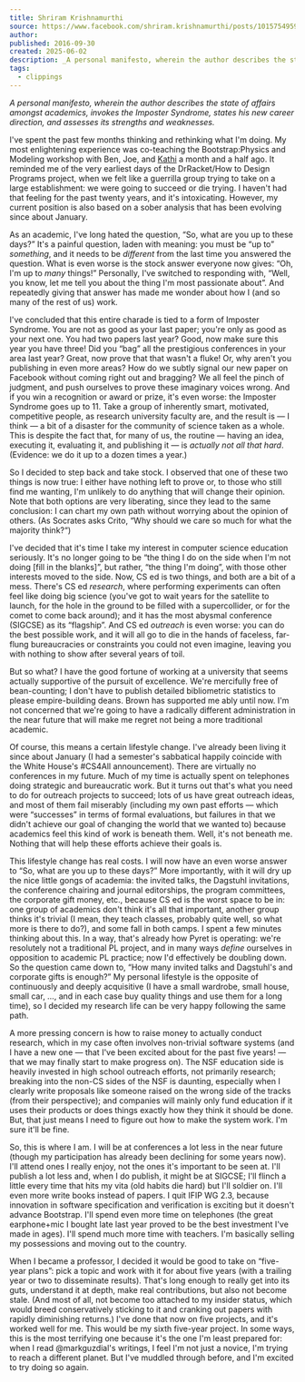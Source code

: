 ```yaml
---
title: Shriram Krishnamurthi
source: https://www.facebook.com/shriram.krishnamurthi/posts/10157549593930581
author: 
published: 2016-09-30
created: 2025-06-02
description: _A personal manifesto, wherein the author describes the state of affairs amongst academics, invokes the Imposter Syndrome, states his new career...
tags:
  - clippings
---
```

_A personal manifesto, wherein the author describes the state of affairs amongst academics, invokes the Imposter Syndrome, states his new career direction, and assesses its strengths and weaknesses._

I've spent the past few months thinking and rethinking what I'm doing. My most enlightening experience was co-teaching the Bootstrap:Physics and Modeling workshop with Ben, Joe, and [Kathi](https://www.facebook.com/kathi.fisler?__cft__[0]=AZW_Ym66aCQUyorgR134JrAoidBjEiFqO_R95VvAlezPWRJnrKXIdSGw4WSK0EOiRneGigTPDZa8NrzY2QBzzZmB4y76lgxtTB6P1wZ8Xrwx67TB9Foi96YwE0rYscvvNGs&__tn__=-]K-R) a month and a half ago. It reminded me of the very earliest days of the DrRacket/How to Design Programs project, when we felt like a guerrilla group trying to take on a large establishment: we were going to succeed or die trying. I haven't had that feeling for the past twenty years, and it's intoxicating. However, my current position is also based on a sober analysis that has been evolving since about January.

As an academic, I've long hated the question, “So, what are you up to these days?” It's a painful question, laden with meaning: you must be “up to” _something_, and it needs to be _different_ from the last time you answered the question. What is even worse is the stock answer everyone now gives: “Oh, I'm up to *many* things!” Personally, I've switched to responding with, “Well, you know, let me tell you about the thing I'm most passionate about”. And repeatedly giving that answer has made me wonder about how I (and so many of the rest of us) work.

I've concluded that this entire charade is tied to a form of Imposter Syndrome. You are not as good as your last paper; you're only as good as your next one. You had two papers last year? Good, now make sure this year you have three! Did you “bag” all the prestigious conferences in your area last year? Great, now prove that that wasn't a fluke! Or, why aren't you publishing in even more areas? How do we subtly signal our new paper on Facebook without coming right out and bragging? We all feel the pinch of judgment, and push ourselves to prove these imaginary voices wrong. And if you win a recognition or award or prize, it's even worse: the Imposter Syndrome goes up to 11. Take a group of inherently smart, motivated, competitive people, as research university faculty are, and the result is — I think — a bit of a disaster for the community of science taken as a whole. This is despite the fact that, for many of us, the routine — having an idea, executing it, evaluating it, and publishing it — is _actually not all that hard_. (Evidence: we do it up to a dozen times a year.)

So I decided to step back and take stock. I observed that one of these two things is now true: I either have nothing left to prove or, to those who still find me wanting, I'm unlikely to do anything that will change their opinion. Note that both options are very liberating, since they lead to the same conclusion: I can chart my own path without worrying about the opinion of others. (As Socrates asks Crito, “Why should we care so much for what the majority think?“)

I've decided that it's time I take my interest in computer science education seriously. It's no longer going to be “the thing I do on the side when I'm not doing [fill in the blanks]”, but rather, “the thing I'm doing”, with those other interests moved to the side. Now, CS ed is two things, and both are a bit of a mess. There's CS ed _research_, where performing experiments can often feel like doing big science (you've got to wait years for the satellite to launch, for the hole in the ground to be filled with a supercollider, or for the comet to come back around); and it has the most abysmal conference (SIGCSE) as its “flagship”. And CS ed _outreach_ is even worse: you can do the best possible work, and it will all go to die in the hands of faceless, far-flung bureaucracies or constraints you could not even imagine, leaving you with nothing to show after several years of toil.

But so what? I have the good fortune of working at a university that seems actually supportive of the pursuit of excellence. We're mercifully free of bean-counting; I don't have to publish detailed bibliometric statistics to please empire-building deans. Brown has supported me ably until now. I'm not concerned that we're going to have a radically different administration in the near future that will make me regret not being a more traditional academic.

Of course, this means a certain lifestyle change. I've already been living it since about January (I had a semester's sabbatical happily coincide with the White House's #CS4All announcement). There are virtually no conferences in my future. Much of my time is actually spent on telephones doing strategic and bureaucratic work. But it turns out that's what you need to do for outreach projects to succeed; lots of us have great outreach ideas, and most of them fail miserably (including my own past efforts — which were “successes” in terms of formal evaluations, but failures in that we didn't achieve our goal of changing the world that we wanted to) because academics feel this kind of work is beneath them. Well, it's not beneath me. Nothing that will help these efforts achieve their goals is.

This lifestyle change has real costs. I will now have an even worse answer to “So, what are you up to these days?” More importantly, with it will dry up the nice little gongs of academia: the invited talks, the Dagstuhl invitations, the conference chairing and journal editorships, the program committees, the corporate gift money, etc., because CS ed is the worst space to be in: one group of academics don't think it's all that important, another group thinks it's trivial (I mean, they teach classes, probably quite well, so what more is there to do?), and some fall in both camps. I spent a few minutes thinking about this. In a way, that's already how Pyret is operating: we're resolutely not a traditional PL project, and in many ways *define* ourselves in opposition to academic PL practice; now I'd effectively be doubling down. So the question came down to, “How many invited talks and Dagstuhl's and corporate gifts is enough?” My personal lifestyle is the opposite of continuously and deeply acquisitive (I have a small wardrobe, small house, small car, …, and in each case buy quality things and use them for a long time), so I decided my research life can be very happy following the same path.

A more pressing concern is how to raise money to actually conduct research, which in my case often involves non-trivial software systems (and I have a new one — that I've been excited about for the past five years! — that we may finally start to make progress on). The NSF education side is heavily invested in high school outreach efforts, not primarily research; breaking into the non-CS sides of the NSF is daunting, especially when I clearly write proposals like someone raised on the wrong side of the tracks (from their perspective); and companies will mainly only fund education if it uses their products or does things exactly how they think it should be done. But, that just means I need to figure out how to make the system work. I'm sure it'll be fine.

So, this is where I am. I will be at conferences a lot less in the near future (though my participation has already been declining for some years now). I'll attend ones I really enjoy, not the ones it's important to be seen at. I'll publish a lot less and, when I do publish, it might be at SIGCSE; I'll flinch a little every time that hits my vita (old habits die hard) but I'll soldier on. I'll even more write books instead of papers. I quit IFIP WG 2.3, because innovation in software specification and verification is exciting but it doesn't advance Bootstrap. I'll spend even more time on telephones (the great earphone+mic I bought late last year proved to be the best investment I've made in ages). I'll spend much more time with teachers. I'm basically selling my possessions and moving out to the country.

When I became a professor, I decided it would be good to take on “five-year plans”: pick a topic and work with it for about five years (with a trailing year or two to disseminate results). That's long enough to really get into its guts, understand it at depth, make real contributions, but also not become stale. (And most of all, not become too attached to my insider status, which would breed conservatively sticking to it and cranking out papers with rapidly diminishing returns.) I've done that now on five projects, and it's worked well for me. This would be my sixth five-year project. In some ways, this is the most terrifying one because it's the one I'm least prepared for: when I read @markguzdial's writings, I feel I'm not just a novice, I'm trying to reach a different planet. But I've muddled through before, and I'm excited to try doing so again.